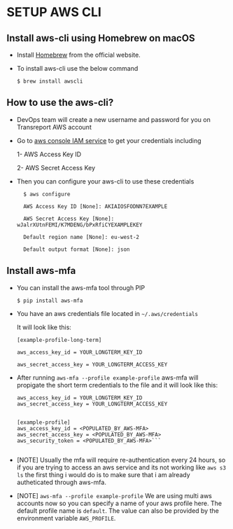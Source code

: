 # SETUP AWS CLI

## Install aws-cli using Homebrew on macOS

- Install [Homebrew](https://brew.sh) from the official website.

- To install aws-cli use the below command

    `$ brew install awscli`

## How to use the aws-cli?

- DevOps team will create a new username and password for you on Transreport AWS account

- Go to [aws console IAM service](https://console.aws.amazon.com/iam/home?#home) to get your credentials including

    1- AWS Access Key ID

    2- AWS Secret Access Key

- Then you can configure your aws-cli to use these credentials


        $ aws configure

        AWS Access Key ID [None]: AKIAIOSFODNN7EXAMPLE

        AWS Secret Access Key [None]: wJalrXUtnFEMI/K7MDENG/bPxRfiCYEXAMPLEKEY

        Default region name [None]: eu-west-2

        Default output format [None]: json
    

## Install aws-mfa

- You can install the aws-mfa tool through PIP

    `$ pip install aws-mfa`

- You have an aws credentials file located in `~/.aws/credentials`

    It will look like this:

    ```
    [example-profile-long-term]

    aws_access_key_id = YOUR_LONGTERM_KEY_ID

    aws_secret_access_key = YOUR_LONGTERM_ACCESS_KEY
    ```

- After running `aws-mfa --profile example-profile` aws-mfa will propigate the short term credentials to the file and it will look like this:

    ```[example-profile-long-term]
    aws_access_key_id = YOUR_LONGTERM_KEY_ID
    aws_secret_access_key = YOUR_LONGTERM_ACCESS_KEY


    [example-profile]
    aws_access_key_id = <POPULATED_BY_AWS-MFA>
    aws_secret_access_key = <POPULATED_BY_AWS-MFA>
    aws_security_token = <POPULATED_BY_AWS-MFA>```


- [NOTE] Usually the mfa will require re-authentication every 24 hours, so if you are trying to access an aws service and its not working like `aws s3 ls` the first thing i would do is to make sure that i am already autheticated through aws-mfa.


- [NOTE] `aws-mfa --profile example-profile` We are using multi aws accounts now so you can specify a name of your aws profile here. The default profile name is `default`. The value can also be provided by the environment variable `AWS_PROFILE`.